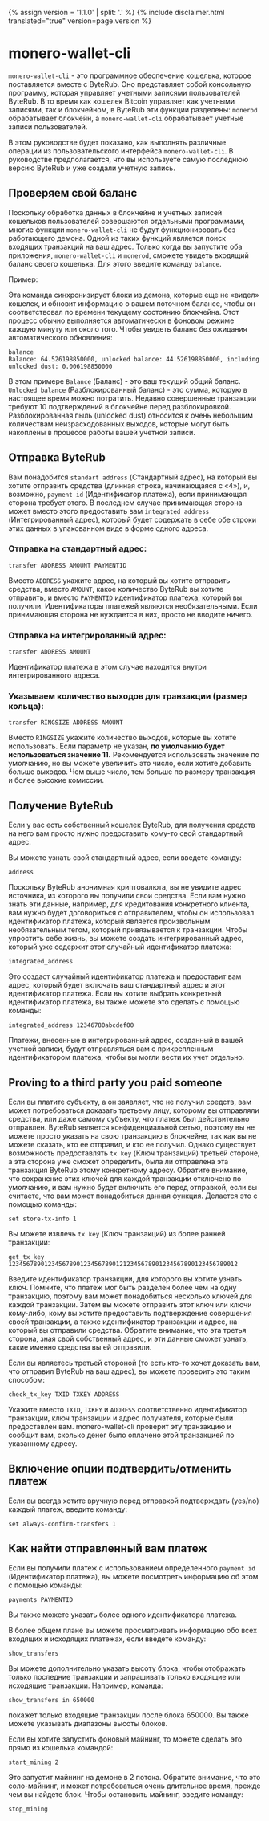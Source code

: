 {% assign version = '1.1.0' | split: '.' %}
{% include disclaimer.html translated="true" version=page.version %}
# monero-wallet-cli

`monero-wallet-cli` - это программное обеспечение кошелька, которое поставляется вместе с ByteRub. Оно представляет собой консольную программу, которая управляет учетными записями пользователей ByteRub. В то время как кошелек Bitcoin управляет как учетными записями, так и блокчейном, в ByteRub эти функции разделены: `monerod` обрабатывает блокчейн, а `monero-wallet-cli` обрабатывает учетные записи пользователей.

В этом руководстве будет показано, как выполнять различные операции из пользовательского интерфейса `monero-wallet-cli`. В руководстве предполагается, что вы используете самую последнюю версию ByteRub и уже создали учетную запись.


## Проверяем свой баланс

Поскольку обработка данных в блокчейне и учетных записей кошельков пользователей совершаются отдельными программами, многие функции `monero-wallet-cli` не будут функционировать без работающего демона. Одной из таких функций является поиск входящих транзакций на ваш адрес. Только когда вы запустите оба приложения, `monero-wallet-cli` и `monerod`, сможете увидеть входящий баланс своего кошелька. Для этого введите команду `balance`.

Пример:

Эта команда синхронизирует блоки из демона, которые еще не «видел» кошелек, и обновит информацию о вашем поточном балансе, чтобы он соответствовал по времени текущему состоянию блокчейна. Этот процесс обычно выполняется автоматически в фоновом режиме каждую минуту или около того. Чтобы увидеть баланс без ожидания автоматического обновления:

    balance
    Balance: 64.526198850000, unlocked balance: 44.526198850000, including unlocked dust: 0.006198850000

В этом примере `Balance` (Баланс) - это ваш текущий общий баланс. `Unlocked balance` (Разблокированный баланс) - это сумма, которую в настоящее время можно потратить. Недавно совершенные транзакции требуют 10 подтверждений в блокчейне перед разблокировкой. Разблокированная пыль (unlocked dust) относится к очень небольшим количествам неизрасходованных выходов, которые могут быть накоплены в процессе работы вашей учетной записи.

## Отправка ByteRub

Вам понадобится `standart address` (Стандартный адрес), на который вы хотите отправить средства (длинная строка, начинающаяся с «4»), и, возможно, `payment id` (Идентификатор платежа), если принимающая сторона требует этого. В последнем случае принимающая сторона может вместо этого предоставить вам `integrated address` (Интегрированный адрес), который будет содержать в себе обе строки этих данных в упакованном виде в форме одного адреса.

### Отправка на стандартный адрес:

    transfer ADDRESS AMOUNT PAYMENTID

Вместо `ADDRESS` укажите адрес, на который вы хотите отправить средства, вместо `AMOUNT`, какое количество ByteRub вы хотите отправить, и вместо `PAYMENTID` идентификатор платежа, который вы получили. Идентификаторы платежей являются необязательными. Если принимающая сторона не нуждается в них, просто не вводите ничего.

### Отправка на интегрированный адрес:

    transfer ADDRESS AMOUNT

Идентификатор платежа в этом случае находится внутри интегрированного адреса.

### Указываем количество выходов для транзакции (размер кольца):

    transfer RINGSIZE ADDRESS AMOUNT

Вместо `RINGSIZE` укажите количество выходов, которые вы хотите использовать. Если параметр не указан, **по умолчанию будет использоваться значение 11.** Рекомендуется использовать значение по умолчанию, но вы можете увеличить это число, если хотите добавить больше выходов. Чем выше число, тем больше по размеру транзакция и более высокие комиссии.


## Получение ByteRub

Если у вас есть собственный кошелек ByteRub, для получения средств на него вам просто нужно предоставить кому-то свой стандартный адрес.

Вы можете узнать свой стандартный адрес, если введете команду:

    address

Поскольку ByteRub анонимная криптовалюта, вы не увидите адрес источника, из которого вы получили свои средства. Если вам нужно знать эти данные, например, для кредитования конкретного клиента, вам нужно будет договориться с отправителем, чтобы он использовал идентификатор платежа, который является произвольным необязательным тегом, который привязывается к транзакции. Чтобы упростить себе жизнь, вы можете создать интегрированный адрес, который уже содержит этот случайный идентификатор платежа:

    integrated_address

Это создаст случайный идентификатор платежа и предоставит вам адрес, который будет включать ваш стандартный адрес и этот идентификатор платежа. Если вы хотите выбрать конкретный идентификатор платежа, вы также можете это сделать с помощью команды:

    integrated_address 12346780abcdef00

Платежи, внесенные в интегрированный адрес, созданный в вашей учетной записи, будут отправляться вам с прикрепленным идентификатором платежа, чтобы вы могли вести их учет отдельно.


## Proving to a third party you paid someone

Если вы платите субъекту, а он заявляет, что не получил средств, вам может потребоваться доказать третьему лицу, которому вы отправляли средства, или даже самому субъекту, что платеж был действительно отправлен. ByteRub является конфиденциальной сетью, поэтому вы не можете просто указать на свою транзакцию в блокчейне, так как вы не можете сказать, кто ее отправил, и кто ее получил. Однако существует возможность предоставлять `tx key` (Ключ транзакций) третьей стороне, а эта сторона уже сможет определить, была ли отправлена эта транзакция ByteRub этому конкретному адресу. Обратите внимание, что сохранение этих ключей для каждой транзакции отключено по умолчанию, и вам нужно будет включить его перед отправкой, если вы считаете, что вам может понадобиться данная функция. Делается это с помощью команды:

    set store-tx-info 1

Вы можете извлечь `tx key` (Ключ транзакций) из более ранней транзакции:

    get_tx_key 1234567890123456789012345678901212345678901234567890123456789012

Введите идентификатор транзакции, для которого вы хотите узнать ключ. Помните, что платеж мог быть разделен более чем на одну транзакцию, поэтому вам может понадобиться несколько ключей для каждой транзакции. Затем вы можете отправить этот ключ или ключи кому-либо, кому вы хотите предоставить подтверждение совершения своей транзакции, а также идентификатор транзакции и адрес, на который вы отправили средства. Обратите внимание, что эта третья сторона, зная свой собственный адрес, и эти данные сможет узнать, какие именно средства вы ей отправили.

Если вы являетесь третьей стороной (то есть кто-то хочет доказать вам, что отправил ByteRub на ваш адрес), вы можете проверить это таким способом:

    check_tx_key TXID TXKEY ADDRESS

Укажите вместо `TXID`, `TXKEY` и `ADDRESS` соответственно идентификатор транзакции, ключ транзакции и адрес получателя, которые были предоставлен вам. monero-wallet-cli проверит эту транзакцию и сообщит вам, сколько денег было оплачено этой транзакцией по указанному адресу.


## Включение опции подтвердить/отменить платеж

Если вы всегда хотите вручную перед отправкой подтверждать (yes/no) каждый платеж, введите команду:

    set always-confirm-transfers 1


## Как найти отправленный вам платеж

Если вы получили платеж с использованием определенного `payment id` (Идентификатор платежа), вы можете посмотреть информацию об этом с помощью команды:

    payments PAYMENTID

Вы также можете указать более одного идентификатора платежа.

В более общем плане вы можете просматривать информацию обо всех входящих и исходящих платежах, если введете команду:

    show_transfers

Вы можете дополнительно указать высоту блока, чтобы отображать только последние транзакции и запрашивать только входящие или исходящие транзакции. Например, команда:

    show_transfers in 650000

покажет только входящие транзакции после блока 650000. Вы также можете указывать диапазоны высоты блоков.

Если вы хотите запустить фоновый майнинг, то можете сделать это прямо из кошелька командой:

    start_mining 2

Это запустит майнинг на демоне в 2 потока. Обратите внимание, что это соло-майнинг, и может потребоваться очень длительное время, прежде чем вы найдете блок. Чтобы остановить майнинг, введите команду:

    stop_mining
